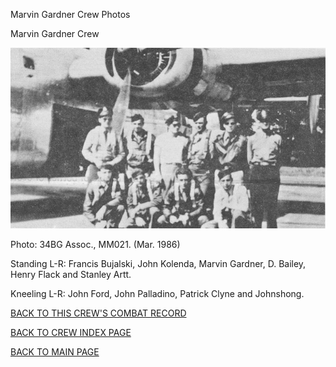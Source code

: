 
Marvin Gardner Crew Photos






 




Marvin Gardner Crew  
  

![](GardnerM.jpg)  

Photo: 34BG Assoc., MM021. (Mar. 1986\)  

Standing L-R: Francis Bujalski, John Kolenda, Marvin Gardner, D. Bailey, Henry Flack and Stanley Artt.  

Kneeling L-R: John Ford, John Palladino, Patrick Clyne and Johnshong.  

  

[BACK TO THIS CREW'S COMBAT RECORD](ValorToVictory/crews/GardnerML.md)  

[BACK TO CREW INDEX PAGE](ValorToVictory/000crews.md)  

[BACK TO MAIN PAGE](ValorToVictory/index.html)


